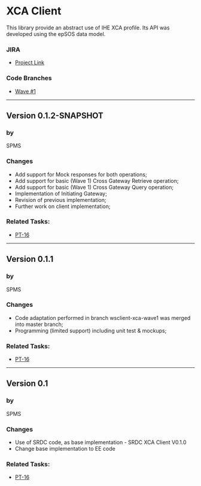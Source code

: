 # XCA Client #
This library provide an abstract use of IHE XCA profile.
Its API was developed using the epSOS data model.

### JIRA ###

  * [Project Link](https://openncp.atlassian.net/browse/PT-15)

### Code Branches ###

  * [Wave #1](http://code.google.com/p/epsos-common-components/source/list?repo=protocolterminators&name=wsclient-xca-wave1)


---


## Version 0.1.2-SNAPSHOT ##
### by ###
SPMS

### Changes ###
  * Add support for Mock responses for both operations;
  * Add support for basic (Wave 1) Cross Gateway Retrieve operation;
  * Add support for basic (Wave 1) Cross Gateway Query operation;
  * Implementation of Initiating Gateway;
  * Revision of previous implementation;
  * Further work on client implementation;

### Related Tasks: ###

  * [PT-16](https://openncp.atlassian.net/browse/PT-16)


---


## Version 0.1.1 ##
### by ###
SPMS

### Changes ###
  * Code adaptation performed in branch wsclient-xca-wave1 was merged into master branch;
  * Programming (limited support) including unit test & mockups;

### Related Tasks: ###

  * [PT-16](https://openncp.atlassian.net/browse/PT-16)


---


## Version 0.1 ##
### by ###
SPMS

### Changes ###
  * Use of SRDC code, as base implementation - SRDC XCA Client V0.1.0
  * Change base implementation to EE code

### Related Tasks: ###

  * [PT-16](https://openncp.atlassian.net/browse/PT-16)